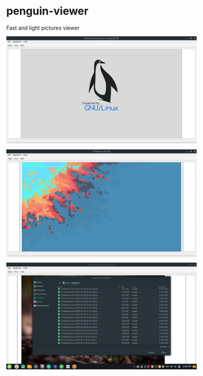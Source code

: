 # penguin-viewer
Fast and light pictures viewer

![alt text](https://github.com/angelleon/penguin-viewer/raw/master/assets/img/screenshot01.png "Penguin viewer")

![alt text](https://github.com/angelleon/penguin-viewer/raw/master/assets/img/screenshot02.png "Penguin viewer")

![alt text](https://github.com/angelleon/penguin-viewer/raw/master/assets/img/screenshot03.png "Penguin viewer")
